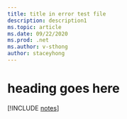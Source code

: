 ```yaml
---
title: title in error test file
description: description1
ms.topic: article
ms.date: 09/22/2020
ms.prod: .net
ms.author: v-sthong
author: staceyhong
---
```


# heading goes here
[!INCLUDE [notes](../notes.md)]
